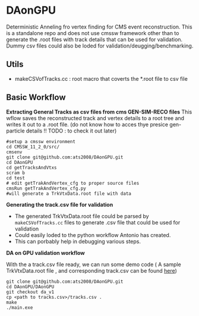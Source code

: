 # DAonGPU
Deterministic Anneling fro vertex finding for CMS event reconstruction. This is a standalone repo and does not use cmssw framework other than to generate the .root files with track details that can be used for validation. Dummy csv files could also be loded for validation/deugging/benchmarking.

## Utils
- makeCSVofTracks.cc   : root macro that coverts the \*.root file to csv file

## Basic Workflow

**Extracting General Tracks as csv files from cms GEN-SIM-RECO files**
This wflow saves the reconstructed track and vertex details to a root tree and writes it out to a .root file. (do not know how to acces thye presice gen-particle details !! TODO : to check it out later)
```bash=
#setup a cmssw environment
cd CMSSW_11_2_0/src/
cmsenv
git clone git@github.com:ats2008/DAonGPU.git
cd DAonGPU
cd getTracksAndVtxs
scram b
cd test
# edit getTrakAndVertex_cfg to proper source files
cmsRun getTrakAndVertex_cfg.py
#will generate a TrkVtxData.root file with data
```
**Generating the track.csv file for validation**
- The generated TrkVtxData.root file could be parsed by `makeCSVofTracks.cc` files to generate  .csv file that could be used for validation
- Could easily loded to the python workflow Antonio has created.
- This can porbably help in debugging various steps.

**DA on GPU validation workflow**

With the a track.csv file ready, we can run some demo code ( A sample TrkVtxData.root file , and corresponding track.csv can be found [here](https://cernbox.cern.ch/index.php/s/yeXjXKOnLbvJqZv))
```bash=
git clone git@github.com:ats2008/DAonGPU.git
cd DAonGPU/DAonGPU
git checkout da_v1
cp <path to tracks.csv>/tracks.csv . 
make 
./main.exe
```

